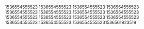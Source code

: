 1536554555523
1536554555523
1536554555523
1536554555523
1536554555523
1536554555523
1536554555523
1536554555523
1536554555523
1536554555523
1536554555523
1536554555523
1536554555523
1536554555523
15365545555231536561923519